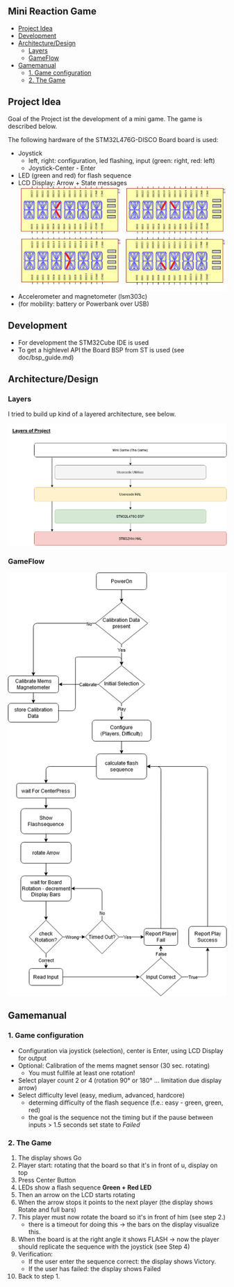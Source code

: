 ﻿<!-- omit in toc -->
## Mini Reaction Game 

- [Project Idea](#project-idea)
- [Development](#development)
- [Architecture/Design](#architecturedesign)
  - [Layers](#layers)
  - [GameFlow](#gameflow)
- [Gamemanual](#gamemanual)
  - [1. Game configuration](#1-game-configuration)
  - [2. The Game](#2-the-game)

## Project Idea

Goal of the Project ist the development of a mini game. The game is described below.

The following hardware of the STM32L476G-DISCO Board board is used:
* Joystick
  * left, right: configuration, led flashing, input (green: right, red: left)
  * Joystick-Center - Enter
* LED (green and red) for flash sequence
* LCD Display: Arrow + State messages
![The Arrow](images/Arrow.png)
* Accelerometer and magnetometer (lsm303c)
* (for mobility: battery or Powerbank over USB)

## Development

* For development the STM32Cube IDE is used
* To get a highlevel API the Board BSP from ST is used (see doc/bsp_guide.md)

## Architecture/Design

### Layers

I tried to build up kind of a layered architecture, see below.

![Flow Chart Game](images/project_layers.png)

### GameFlow

![Flow Chart Game](images/flowChart_minigame.png)

## Gamemanual

### 1. Game configuration

* Configuration via joystick (selection), center is Enter, using LCD Display for output
* Optional: Calibration of the mems magnet sensor (30 sec. rotating)
  * You must fullfile at least one rotation!
* Select player count 2 or 4 (rotation 90° or 180° ... limitation due display arrow)
* Select difficulty level (easy, medium, advanced, hardcore)
  * determing difficulty of the flash sequence (f.e.: easy - green, green, red)
  * the goal is the sequence not the timing but if the pause between inputs > 1.5 seconds set state to *Failed*

### 2. The Game

1. The display shows Go
2. Player start: rotating that the board so that it's in front of u, display on top
3. Press Center Button
4. LEDs show a flash sequence **Green + Red LED**
5. Then an arrow on the LCD starts rotating
6. When the arrow stops it points to the next player (the display shows Rotate and full bars)
7. This player must now rotate the board so it's in front of him (see step 2.)
   * there is a timeout for doing this -> the bars on the display visualize this.
8. When the board is at the right angle it shows FLASH -> now the player should replicate the sequence with the joystick (see Step 4)
9. Verification:
     * If the user enter the sequence correct: the display shows Victory.
     * If the user has failed: the display shows Failed
10. Back to step 1.
